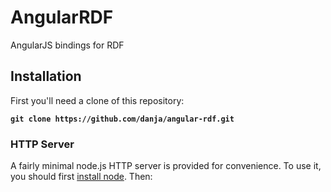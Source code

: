 # AngularRDF
AngularJS bindings for RDF

## Installation

First you'll need a clone of this repository:

**`git clone https://github.com/danja/angular-rdf.git`**

### HTTP Server



A fairly minimal node.js HTTP server is provided for convenience. To use it, you should first [install node](https://nodejs.org/).
Then:



